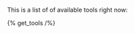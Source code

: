 This is a list of of available tools right now:

{% get_tools /%}

<!-- (get_tools is a plugin for aim added in this project) -->